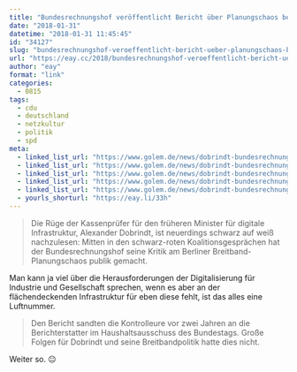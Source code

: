 ```yaml
---
title: "Bundesrechnungshof veröffentlicht Bericht über Planungschaos bei Breitbandausbau"
date: "2018-01-31"
datetime: "2018-01-31 11:45:45"
id: "34127"
slug: "bundesrechnungshof-veroeffentlicht-bericht-ueber-planungschaos-bei-breitbandausbau"
url: "https://eay.cc/2018/bundesrechnungshof-veroeffentlicht-bericht-ueber-planungschaos-bei-breitbandausbau/"
author: "eay"
format: "link"
categories:
  - 0815
tags:
  - cdu
  - deutschland
  - netzkultur
  - politik
  - spd
meta:
  - linked_list_url: "https://www.golem.de/news/dobrindt-bundesrechnungshof-stellt-bericht-ueber-breitbandchaos-online-1801-132482.html"
  - linked_list_url: "https://www.golem.de/news/dobrindt-bundesrechnungshof-stellt-bericht-ueber-breitbandchaos-online-1801-132482.html"
  - linked_list_url: "https://www.golem.de/news/dobrindt-bundesrechnungshof-stellt-bericht-ueber-breitbandchaos-online-1801-132482.html"
  - linked_list_url: "https://www.golem.de/news/dobrindt-bundesrechnungshof-stellt-bericht-ueber-breitbandchaos-online-1801-132482.html"
  - linked_list_url: "https://www.golem.de/news/dobrindt-bundesrechnungshof-stellt-bericht-ueber-breitbandchaos-online-1801-132482.html"
  - yourls_shorturl: "https://eay.li/33h"
---
```


> Die Rüge der Kassenprüfer für den früheren Minister für digitale Infrastruktur, Alexander Dobrindt, ist neuerdings schwarz auf weiß nachzulesen: Mitten in den schwarz-roten Koalitionsgesprächen hat der Bundesrechnungshof seine Kritik am Berliner Breitband-Planungschaos publik gemacht.

Man kann ja viel über die Herausforderungen der Digitalisierung für Industrie und Gesellschaft sprechen, wenn es aber an der flächendeckenden Infrastruktur für eben diese fehlt, ist das alles eine Luftnummer.

> Den Bericht sandten die Kontrolleure vor zwei Jahren an die Berichterstatter im Haushaltsausschuss des Bundestags. Große Folgen für Dobrindt und seine Breitbandpolitik hatte dies nicht.

Weiter so. 😐
